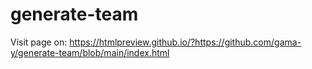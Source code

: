 # generate-team
Visit page on: https://htmlpreview.github.io/?https://github.com/gama-y/generate-team/blob/main/index.html
